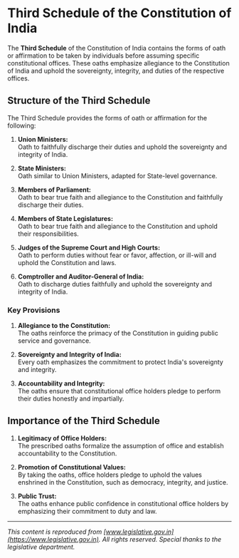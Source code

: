 # Third Schedule of the Constitution of India

The **Third Schedule** of the Constitution of India contains the forms of oath or affirmation to be taken by individuals before assuming specific constitutional offices. These oaths emphasize allegiance to the Constitution of India and uphold the sovereignty, integrity, and duties of the respective offices.

## Structure of the Third Schedule

The Third Schedule provides the forms of oath or affirmation for the following:

1. **Union Ministers:**  
   Oath to faithfully discharge their duties and uphold the sovereignty and integrity of India.

2. **State Ministers:**  
   Oath similar to Union Ministers, adapted for State-level governance.

3. **Members of Parliament:**  
   Oath to bear true faith and allegiance to the Constitution and faithfully discharge their duties.

4. **Members of State Legislatures:**  
   Oath to bear true faith and allegiance to the Constitution and uphold their responsibilities.

5. **Judges of the Supreme Court and High Courts:**  
   Oath to perform duties without fear or favor, affection, or ill-will and uphold the Constitution and laws.

6. **Comptroller and Auditor-General of India:**  
   Oath to discharge duties faithfully and uphold the sovereignty and integrity of India.

### Key Provisions

1. **Allegiance to the Constitution:**  
   The oaths reinforce the primacy of the Constitution in guiding public service and governance.

2. **Sovereignty and Integrity of India:**  
   Every oath emphasizes the commitment to protect India's sovereignty and integrity.

3. **Accountability and Integrity:**  
   The oaths ensure that constitutional office holders pledge to perform their duties honestly and impartially.

## Importance of the Third Schedule

1. **Legitimacy of Office Holders:**  
   The prescribed oaths formalize the assumption of office and establish accountability to the Constitution.

2. **Promotion of Constitutional Values:**  
   By taking the oaths, office holders pledge to uphold the values enshrined in the Constitution, such as democracy, integrity, and justice.

3. **Public Trust:**  
   The oaths enhance public confidence in constitutional office holders by emphasizing their commitment to duty and law.

---

*This content is reproduced from [www.legislative.gov.in](https://www.legislative.gov.in). All rights reserved. Special thanks to the legislative department.*
